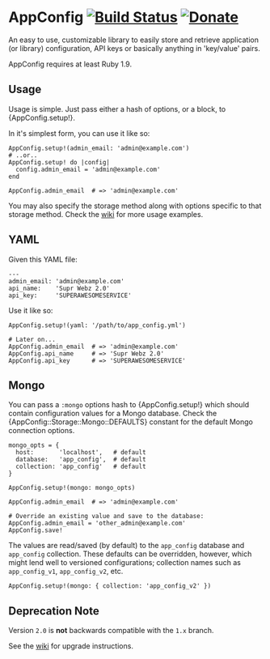 # AppConfig [![Build Status](https://travis-ci.org/Oshuma/app_config.png?branch=master)](https://travis-ci.org/Oshuma/app_config) [![Donate](https://www.paypalobjects.com/en_US/i/btn/btn_donate_SM.gif)](https://www.paypal.com/cgi-bin/webscr?cmd=_donations&business=3N885MZB7QCY6&lc=US&item_name=Dale%20Campbell&item_number=app_config&currency_code=USD&bn=PP%2dDonationsBF%3abtn_donate_SM%2egif%3aNonHosted)

An easy to use, customizable library to easily store and retrieve application
(or library) configuration, API keys or basically anything in 'key/value' pairs.

AppConfig requires at least Ruby 1.9.


## Usage

Usage is simple.  Just pass either a hash of options, or a block, to {AppConfig.setup!}.

In it's simplest form, you can use it like so:

    AppConfig.setup!(admin_email: 'admin@example.com')
    # ..or..
    AppConfig.setup! do |config|
      config.admin_email = 'admin@example.com'
    end

    AppConfig.admin_email  # => 'admin@example.com'

You may also specify the storage method along with options specific to that storage method.
Check the [wiki](https://github.com/Oshuma/app_config/wiki) for more usage examples.


## YAML

Given this YAML file:

    ---
    admin_email: 'admin@example.com'
    api_name:    'Supr Webz 2.0'
    api_key:     'SUPERAWESOMESERVICE'

Use it like so:

    AppConfig.setup!(yaml: '/path/to/app_config.yml')

    # Later on...
    AppConfig.admin_email  # => 'admin@example.com'
    AppConfig.api_name     # => 'Supr Webz 2.0'
    AppConfig.api_key      # => 'SUPERAWESOMESERVICE'


## Mongo

You can pass a `:mongo` options hash to {AppConfig.setup!} which should contain
configuration values for a Mongo database.  Check the {AppConfig::Storage::Mongo::DEFAULTS}
constant for the default Mongo connection options.

    mongo_opts = {
      host:       'localhost',   # default
      database:   'app_config',  # default
      collection: 'app_config'   # default
    }

    AppConfig.setup!(mongo: mongo_opts)

    AppConfig.admin_email  # => 'admin@example.com'

    # Override an existing value and save to the database:
    AppConfig.admin_email = 'other_admin@example.com'
    AppConfig.save!

The values are read/saved (by default) to the `app_config` database and
`app_config` collection.  These defaults can be overridden, however, which
might lend well to versioned configurations; collection names such as
`app_config_v1`, `app_config_v2`, etc.

    AppConfig.setup!(mongo: { collection: 'app_config_v2' })


## Deprecation Note

Version `2.0` is **not** backwards compatible with the `1.x` branch.

See the [wiki](https://github.com/Oshuma/app_config/wiki) for upgrade instructions.
